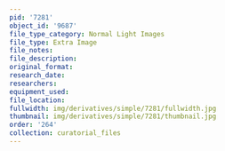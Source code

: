 ```yaml
---
pid: '7281'
object_id: '9687'
file_type_category: Normal Light Images
file_type: Extra Image
file_notes:
file_description:
original_format:
research_date:
researchers:
equipment_used:
file_location:
fullwidth: img/derivatives/simple/7281/fullwidth.jpg
thumbnail: img/derivatives/simple/7281/thumbnail.jpg
order: '264'
collection: curatorial_files
---
```

